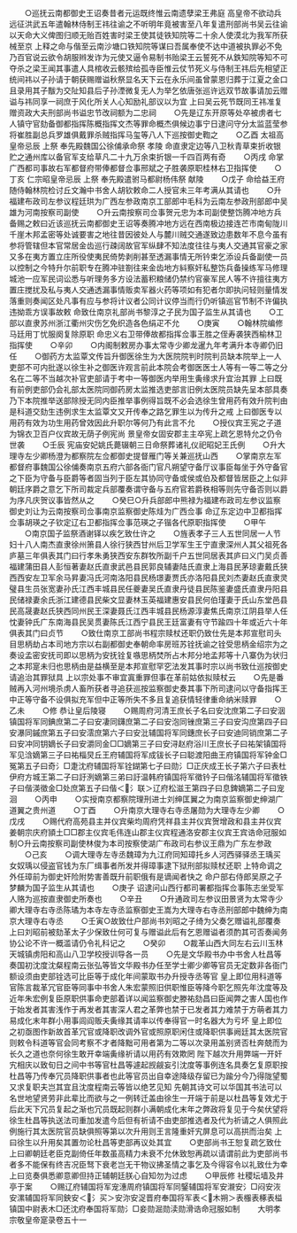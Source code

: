 <!-- { "loadSidebar": true } -->
　　○巡抚云南都御史王诏奏昔者元运既终惟云南遗孽梁王弗庭  高皇帝不欲动兵远征洪武五年遣翰林侍制王祎往谕之不听明年竟被害至八年复遣刑部尚书吴云往谕以天命大义俾图归顺无贻百姓害时梁王使其徒铁知院等二十余人使漠北为我军所获械至京  上释之命与偕至云南沙塘口铁知院等谋曰吾属奉使不达中道被执罪必不免乃百官说云欲令胡服辫发诈为元使又逼令易制书贻梁王云誓死不从鉄知院等知不可夺杀之梁王闻其事遣人具棺收云骸殡给孤寺臣惟云仗节死义与侍制王祎后先相望正统间祎以子孙请于朝获赐赠谥秋祭显名天下云在永乐间虽曾蒙恩归葬于江夏之金口且录用其子黻为交阯知县后子孙湮微复无人为举乞依唐张巡许远双节故事请加云赠谥与祎同享一祠庶于风化所关人心知励礼部议以为宜  上曰吴云死节既同王祎准复赠资政大夫刑部尚书谥忠节改祠额为二忠祠
　　○先是辽东开原等处卒被虏者七人镇守官劾备御都指挥陈概指挥文杰等罪命概杰俱候边事宁日逮问守分太监蓝莹参将崔胜副总兵罗雄俱戴罪杀贼指挥马玺等八人下巡按御史鞫之
　　○乙酉  太祖高皇帝忌辰  上祭  奉先殿魏国公徐俌承命祭  孝陵  命直隶定边等八卫秋青草束折收银贮之通州库以备官军支给草凡二十九万余束折银一千四百两有奇
　　○丙戌  命掌广西都司事故右军都督府带俸都督佥事邢斌之子胜袭原职桂林右卫指挥使
　　○丁亥  仁宗昭皇帝忌辰  上祭  奉先殿遣驸马都尉杨伟祭  献陵
　　○戊子  命给益王府随侍翰林院检讨丘文瀚中书舍人胡钦敕命二人授官未三年考满从其请也
　　○升福建布政司左参议程廷珙为广西左参政南京工部郎中毛科为云南左参政刑部郎中吴雄为河南按察司副使
　　○升云南按察司佥事贺元忠为本司副使整饬腾冲地方兵备赐之敕曰近该巡抚云南都御史王诏等奏腾冲地方远在西南极边接连芒市南甸陇川千崖木邦孟密等处诚要害之地往昔因彼处人与麓川贼交通遂致边患数年不息今虽有参将管辖但本官常居金齿巡行疎阔故官军纵肆不知法度往往与夷人交通其官豪之家又多在夷方置立庄所役使夷民倚势剥削甚至透漏事情无所钤束乞添设兵备副使一员以控制之今特升尔前职专在腾冲驻劄往来金齿地方紏察奸私整饬兵备操练军马修理城池一应军民词讼悉与听理务多方设法蓄积粮储仍禁约官豪军民人等不许擅往夷方置庄搅扰及私与夷人交通透漏事情贩卖军器火药等项如有犯者尔即执问轻则量情发落重则奏闻区处凡事有应与参将计议者公同计议停当而行仍听镇巡官节制不许偏执违拗乖方误事故敕  命致仕南京礼部尚书黎淳之子民为国子监生从其请也
　　○工部以直隶苏州浙江衢州灾伤乞免织造各色绢疋不允
　　○庚寅
　　○翰林院编修马廷用丁忧服阕复除原职  命忠义右卫带俸故都指挥佥事王胜之侄寿袭狭西榆林卫指挥使
　　○辛卯
　　○内阁制敕房办事太常寺少卿龙暹九年考满升本寺卿仍旧任
　　○御药方太监覃文传旨升御医徐生为大医院院判时院判员缺本院举上一人吏部不可内批遂以徐生补之御医许观言前此本院会考御医医士人等有一等二等之分名在二等不当越次补官吏部请于考中一等御医内举用生夤缘求升宜治其罪  上曰既有前例吏部仍会礼部太医院同御药房太监推选吏部言旧例太医院员缺先呈本部具奏乃下本院推举送部除授无同内臣推举事例得旨既不必会选徐生曾用药有效升院判由是科道交劾生违例求生太监覃文又开传奉之路乞罪生以为传升之戒  上曰御医专以用药有效为功生用药曾效因此升职尔等何乃有此言不允
　　○授仪宾王宪之子道为锦衣卫百户仪宾故无荫子例宪尚  景皇帝女固安郡主主卒宪上疏乞恩特允之仍令世袭
　　○壬辰  宪庙安妃姚氏薨辍朝三日命祭葬诸礼仪祀昭妃王氏例
　　○升大理寺左少卿杨澄为都察院左佥都御史提督雁门等关兼巡抚山西
　　○掌南京左军都督府事魏国公徐俌奏南京五府六部各衙门官凡朔望守备厅议事臣每坐于外守备官之下臣为守备与臣爵等者固当列于臣左其协同守备或侯或伯及都督皆居臣之上似非朝廷序爵之意乞下所司裁定兵部覆奏谓守备与五府官若爵秩相等则先守备否则以爵为序凡庆贺议事皆然从之
　　○癸巳○升兵部郎中熊禄为福建布政司左参议监察御史刘让为云南按察司佥事南京监察御史陈烓为广西佥事  命辽东定边中卫都指挥佥事胡瑛之子钦定辽右卫都指挥佥事范瑛之子锴各代原职指挥使
　　○甲午
　　○南京国子监祭酒谢铎以疾乞致仕许之
　　○旌表孝子三人五世同居一人节妇十八人南杰直隶徐州箫县人徐行狭西甘州后卫学军生王宁直隶深州人其父祖死各庐墓三年俱表其门曰行孝朱勇狭西安东群牧所副千户五世同居表其庐曰义门吴贞善福建蒲田县人彭恒著妻赵氏直隶武邑县民郭良辅妻陆氏直隶上海县民茅琼妻戴氏狭西西安左卫军余马昇妻冯氏河南洛阳县民杨璟妻贾氏亦洛阳县民刘杰妻赵氏直隶灵璧县生员张宽妻孙氏江西丰城县民任夔妻吴氏直隶丹徒县民陈鉴妻盛氏直隶丹阳县民储禄妻余氏浙江建德县民柴文显妻林玉英福建惠安县民何伯瑾妻于氏山东堂邑县民高晟妻赵氏狭西同州民王深妻聂氏江西丰城县民杨源淳妻焦氏南京江阴县举人任忱妻钟氏广东南海县民吴贯妻陈氏江西宁县民王廷富妻有守节踰四十年或近六十年俱表其门曰贞节
　　○致仕南京工部尚书程宗赎杖还职仍致仕先是本邦宣慰司头目思柄劫占本司地方宗以右副都御史奉朝命率房班苏铨抚谕之铨受思柄金绍宗为之奏设孟密安抚司即以思柄为安抚铨复嗾思柄焚所占木邦分地孟邦等十八寨伪为状归之本邦寔未归也思柄由是益横至是本邦宣慰罕穵法发其事时宗以尚书致仕巡按御史请追治其罪狱具  上以宗处事不审宜寘重罪但事在革前姑依拟赎杖云
　　○先是番贼再入河州境杀虏人畜所获者寻追获巡按监察御史奏其事下所司逮问以守备指挥王中正等守备不设俱拟充军但中正等所失不多且复追获情轻律重命纳米赎罪
　　○乙未
　　○修  恭让皇后陵寝
　　○赐周府河清王庶长子名曰安沈庶第二子曰安洇镇国将军同錪庶第二子曰安凄同鑮庶第二子曰安泡同锉庶第三子曰安沟庶第四子曰安瀑同鏚庶第五子曰安澐庶第六子曰安沘辅国将军同鏸庶长子曰安迪同销庶第二子曰安冲同钥嫡长子曰安灂同金□□嫡第三子曰安浔赵府浴川王庶长子曰祐架镇国将军见浛嫡第三子曰祐椔炅丘王府辅国将军成钹长子曰聪渡阳曲王府镇国将军钟金□冤第五子曰奇氵□疌沈府辅国将军铨鍸第七子曰勋氵□正庆成王长子第六子曰表杜伊府方城王第二子曰訏洌嫡第三弟曰訏温韩府镇国将军徵钤子曰偕洺辅国将军徵铁子曰偕渶徵金□处庶第五子曰偕＜氵联＞辽府松滋王第四子曰息錍嫡第二子曰宠洄
　　○丙申
　　○实授南京都察院理刑进士刘绅匡翼之为南京监察御史绅湖广道翼之贵州道
　　○丁酉
　　○升南京大理寺右寺丞屠勋为大理寺左少卿
　　○戊戌
　　○赐代府高苑县主并仪宾柴均周府凭祥县主并仪宾贺增政和县主并仪宾姜朝宗庆府頴土□□郡主仪宾毛伟连山郡主仪宾程通洛安郡主仪宾王宾诰命冠服如制○升云南按察司副使林俊为本司按察使湖广布政司右参议王鼎为广东左参政
　　○己亥
　　○调大理寺左寺丞魏璋为九江府同知璋托乡人河西驿驿丞王瑀买女奴瑀以侵盗官钱为东厂缉事者所发并得璋事逮下狱刑部拟赎杖还职  上特命调之外任璋前为御史奸险附势害善既升前职俄有是谪闻者快之  命户部右侍郎吴原之子梦麟为国子监生从其请也
　　○庚子  诏逮问山西行都司署都指挥佥事陈志坐受军人赂为巡按直隶御史所奏也
　　○辛丑
　　○升通政司左参议田景贤为太常寺少卿大理寺右寺丞陈璚为本寺左寺丞监察御史王嵩为大理寺右寺丞刑部郎中魏绅为南京大理寺右寺丞
　　○壬寅○故致仕户部尚书刘昭之子绮为父奏乞赠谥礼部覆奏  上曰刘昭前被劾革太子少保致仕何可复与赠谥此后有乞恩赠谥者须酌其可否奏闻务协公论不许一概滥请仍令礼科记之
　　○癸卯
　　○裁革山西大同左右云川玉林天城镇虏阳和高山八卫学校授训导各一员
　　○先是文华殿书办中书舍人杜昌等奏国初沈度沈粲程南云张弘等皆文华殿书办任至学士卿少卿等官员无定数非各衙门额设须由吏部铨选可比臣等于成化年间蒙取书办升授寺丞等官  皇上即位用科道等官陈言裁革冗官臣等同事中书舍人朱宏蒙照旧供职惟臣等降今职乞照先年沈度等及近年朱宏例复臣原职供事命吏部着详以闻监察御史滕祐劾昌曰臣闻弊之害人国也作于始发者其害浅作于再发者其害深人君之革弊也禁于已发者其力难禁于方萌者其力易成化末年群小用事闾阎贩夫夤缘其请率以传奉得官一时名器大为亏坏  皇上即位之初亟图作新故首革冗官或降职改调外官或照原职闲住或降职供事阙廷其太医院官则敕令科道等官会同考察不才者降黜可用者第为二等以次录用盖别贤否杜奔兢而为长久之道也奈何徐生敢开幸端夤缘祈请以用药有效欺罔  陛下越次升用弊端一开奸宄相庆以致旬日之间中书等官杜昌等遽起觊觎妄引沈度等事例连名具奏乞复原职按杜昌等乃传奉冗员降职供事者也此等官员出自幸途降级存留已为踰分今乃得陇望蜀又求复职夫岂其宜且沈度程南云等皆以绝艺见知  先朝其诗文可以华国其书法可以名世地望贤劳非此辈比而欲与之一例转迁盖由徐生一开端于前是以杜昌等复效尤于后此天下冗员复起之渐也冗员既起则群小满朝成化末年之弊政将复见于今矣伏望将徐生杜昌等执送法司重加发遣今后但有祈请不由吏部推选者及代为祈请之人俱照此例施行其太医院官员缺俱照等第以次升用则王言隆重奸宄屏息可以高拱而治矣  上曰徐生以升用矣其置勿论杜昌等吏部再议处其宜
　　○吏部尚书王恕复疏乞致仕  上曰卿朝廷老臣克副倚任年数虽高精力未衰不允休致恕再疏以请谓前此为吏部尚书者多不能保有终吉况臣驽下衰老岂无干物议拂圣情之事乞及今得容令以礼致仕为幸  上曰览奏俱悉卿意卿但持正辅朝廷朕心自知勿为过虑
　　○甲辰修  社稷坛墙及井亭于案
　　○赐辽府辅国将军宠潓周府镇国将军同鋻辅国将军安瀙安氵□闷安洃安漯辅国将军同鉠安＜氵买＞安沵安浞晋府奉国将军表＜木朔＞表棴表椓表榏镇国中尉表木□还沈府奉国将军勋氵□妾勋淈勋渎勋滑诰命冠服如制
　　大明孝宗敬皇帝寔录卷五十一

